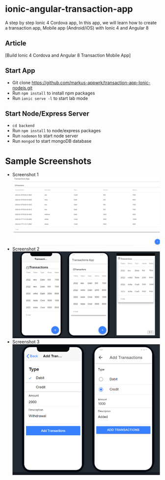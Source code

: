 # ionic-angular-transaction-app
A step by step Ionic 4 Cordova app, In this app, we will learn how to create a transaction app, Mobile app (Android/iOS) with Ionic 4 and Angular 8

## Article
[Build Ionic 4 Cordova and Angular 8 Transaction Mobile App]

## Start App
* Git clone https://github.com/markus-appwrk/transaction-app-Ionic-nodejs.git
* Run `npm install` to install npm packages
* Run `ionic serve -l` to start lab mode

## Start Node/Express Server
* `cd backend`
* Run `npm install` to node/express packages
* Run `nodemon` to start node server
* Run `mongod` to start mongoDB database

# Sample Screenshots
* Screenshot 1
![alt text](https://github.com/markus-appwrk/transaction-app-Ionic-nodejs/blob/main/Screenshot_1.png?raw=true)
* Screenshot 2
![alt text](https://github.com/markus-appwrk/transaction-app-Ionic-nodejs/blob/main/Screenshot_3.png?raw=true)
* Screenshot 3
![alt text](https://github.com/markus-appwrk/transaction-app-Ionic-nodejs/blob/main/Screenshot_4.png?raw=true)
